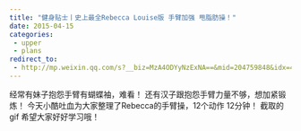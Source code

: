 ```yaml
---
title: "健身贴士丨史上最全Rebecca Louise版 手臂加强 甩脂肪操！"
date: 2015-04-15
categories:
 - upper
 - plans
redirect_to:
 - http://mp.weixin.qq.com/s?__biz=MzA4ODYyNzExNA==&mid=204759848&idx=4&sn=463bd1572d980c74632f7fa0c3c13bd6&scene=1&key=1936e2bc22c2ceb59074e5cba6e3d02e8acfb41a5bec44ecb7614de0c187bdec6550ec7a44d94013ae87c4ee95dc2bb3&ascene=0&uin=NTI1OTI4MDU1&devicetype=iMac+MacBookPro5%2C5+OSX+OSX+10.10.2+build(14C1514)&version=11020012&pass_ticket=ypTKCPd%2F8ztrm713%2BHXbK6VNz3H4g2qmznfP%2FJQ8nLxCNDlAZ%2BRmtznlVkt24910
---
```


经常有妹子抱怨手臂有蝴蝶袖，难看！
还有汉子跟抱怨手臂力量不够，想加紧锻炼！
今天小酷吐血为大家整理了Rebecca的手臂操，12个动作 12分钟！
截取的gif 希望大家好好学习哦！
